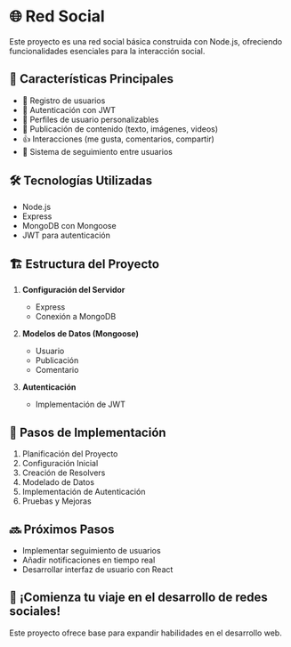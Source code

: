 # 🌐 Red Social

Este proyecto es una red social básica construida con Node.js, ofreciendo funcionalidades esenciales para la interacción social.

## 🚀 Características Principales
- 👤 Registro de usuarios
- 🔐 Autenticación con JWT
- 📝 Perfiles de usuario personalizables
- 📢 Publicación de contenido (texto, imágenes, videos)
- 👍 Interacciones (me gusta, comentarios, compartir)
- 🤝 Sistema de seguimiento entre usuarios

## 🛠️ Tecnologías Utilizadas
- Node.js
- Express
- MongoDB con Mongoose
- JWT para autenticación

## 🏗️ Estructura del Proyecto
1. **Configuración del Servidor**
    - Express
    - Conexión a MongoDB

2. **Modelos de Datos (Mongoose)**
    - Usuario
    - Publicación
    - Comentario

3. **Autenticación**
    - Implementación de JWT

## 🔧 Pasos de Implementación
1. Planificación del Proyecto
2. Configuración Inicial
3. Creación de Resolvers
4. Modelado de Datos
5. Implementación de Autenticación
6. Pruebas y Mejoras

## 🔜 Próximos Pasos
- Implementar seguimiento de usuarios
- Añadir notificaciones en tiempo real
- Desarrollar interfaz de usuario con React

## 🌟 ¡Comienza tu viaje en el desarrollo de redes sociales!
Este proyecto ofrece base para expandir habilidades en el desarrollo web.
